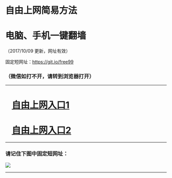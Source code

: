 ﻿# 自由上网简易方法

# 电脑、手机一键翻墙

（2017/10/09 更新，网址有效）

固定短网址：https://git.io/free99

### （微信如打不开，请转到浏览器打开）


***





# &nbsp;&nbsp; <a href="http://ft5307666.fwq-tz-1001.info/fwqtz01.html?t=100900111000 " target="_blank">自由上网入口1</a>
# &nbsp;&nbsp; <a href="http://ft1250017789.fwq-tz-1002.info/fwqtz02.html?t=100900117737 " target="_blank">自由上网入口2</a>
***

### 请记住下图中固定短网址：

<img src="https://s3-us-west-2.amazonaws.com/fwq-1001/yjfq-20170905okok.png" /> 


***

